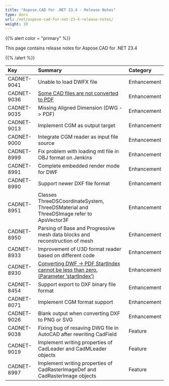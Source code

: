 ```yaml
---
title: "Aspose.CAD for .NET 23.4 - Release Notes"
type: docs
url: /net/aspose-cad-for-net-23-4-release-notes/
weight: 10
---
```


{{% alert color = "primary" %}}

This page contains release notes for Aspose.CAD for .NET 23.4

{{% /alert %}}


|**Key**|**Summary**|**Category**|
| :- | :- | :- |
| CADNET-9041 | Unable to load DWFX file | Enhancement |
| CADNET-9036 | [Some CAD files are not converted to PDF](https://forum.aspose.com/t/some-cad-files-are-not-converted-to-pdf/261925) | Enhancement |
| CADNET-9035 | Missing Aligned Dimension (DWG -> PDF) | Enhancement |
| CADNET-9013 | Implement CGM as output target | Enhancement |
| CADNET-9000 | Integrate CGM reader as input file source | Enhancement |
| CADNET-8999 | Fix problem with loading mtl file in OBJ format on Jenkins | Enhancement |
| CADNET-8991 | Complete embedded render mode for DWF | Enhancement |
| CADNET-8990 | Support newer DXF file format | Enhancement |
| CADNET-8951 | Classes ThreeDSCoordinateSystem, ThreeDSMaterial and ThreeDSImage refer to ApsVector3F | Enhancement |
| CADNET-8950 | Parsing of Base and Progressive mesh data blocks and reconstruction of mesh | Enhancement |
| CADNET-8933 | Improvement of U3D format reader based on different code | Enhancement |
| CADNET-8930 | [Converting DWF -> PDF StartIndex cannot be less than zero. (Parameter ‘startIndex’)](https://forum.aspose.com/t/converting-dwf-pdf-startindex-cannot-be-less-than-zero-parameter-startindex/257681) | Enhancement |
| CADNET-8454 | Support export to DXF binary file format | Enhancement |
| CADNET-8071 | Implement CGM format support | Enhancement |
| CADNET-9026 | Blank output when converting DXF to PNG or SVG | Enhancement |
| CADNET-9038 | Fixing bug of resaving DWG file in AutoCAD after rewriting CadField | Feature |
| CADNET-9019 | Implement writing properties of CadLeader and CadMLeader objects | Feature |
| CADNET-8997 | Implement writing properties of CadRasterImageDef and CadRasterImage objects | Feature |
